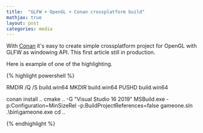 ```yaml
---
title:  "GLFW + OpenGL + Conan crossplatform build"
mathjax: true
layout: post
categories: media
---
```


With [Conan](https://conan.io/) it's easy to create simple crossplatform project for OpenGL with GLFW as windowing API. This first article still in production.


Here is example of one of the highlighting.

{% highlight powershell %}

RMDIR /Q /S build.win64
MKDIR build.win64
PUSHD build.win64

conan install ..
cmake .. -G "Visual Studio 16 2019"
MSBuild.exe -p:Configuration=MinSizeRel -p:BuildProjectReferences=false gameone.sln
.\bin\gameone.exe
cd ..

{% endhighlight %}

